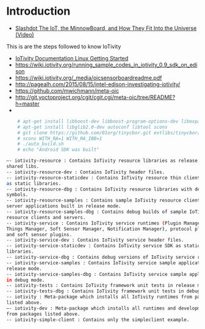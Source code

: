 Introduction
==

- [Slashdot The IoT, the MinnowBoard, and How They Fit Into the Universe (Video)](https://hardware.slashdot.org/story/15/08/24/1856256/the-iot-the-minnowboard-and-how-they-fit-into-the-universe-video)

This is are the steps followed to know IoTivity

- [IoTivity Documentation Linux Getting Started](https://www.iotivity.org/documentation/linux/getting-started)
- https://wiki.iotivity.org/running_sample_codes_in_iotivity_0.9_sdk_on_edison
- https://wiki.iotivity.org/_media/oicsensorboardreadme.pdf
- http://pagealh.com/2015/08/15/intel-edison-investigating-iotivity/
- https://github.com/mwichmann/meta-oic
- http://git.yoctoproject.org/cgit/cgit.cgi/meta-oic/tree/README?h=master
- 


```sh
    # apt-get install libboost-dev libboost-program-options-dev libexpat1-dev libboost-thread-dev uuid-dev libssl-dev
    # apt-get install libglib2.0-dev autoconf libtool scons
    # git clone https://github.com/01org/tinycbor.git extlibs/tinycbor/tinycbor
    # scons WITH_RA=1 WITH_RA_IBB=1
    # ./auto_build.sh
    # echo "Android SDK was built"
 ```
 
 ```sh
 —- iotivity-resource : Contains IoTivity resource libraries as release mode
shared libs.  
-- iotivity-resource-dev : Contains IoTivity header files.
-- iotivity-resource-staticdev : Contains IoTivity resource thin client SDK
as static libraries.
-- iotivity-resource-dbg : Contains IoTivity resource libraries with debug
symbols.  
-- iotivity-resource-samples : Contains sample IoTivity resource client and
server applications built in release mode.  
-- iotivity-resource-samples-dbg : Contains debug builds of sample IoTivity
resource clients and servers.  
-- iotivity-service : Contains IoTivity service runtimes (Plugin Manager Impl,
Things Manager, Soft Sensor Manager, Notification Manager), protocol plugins,
and soft sensor plugins.
-- iotivity-service-dev : Contains IoTivity service header files.
-- iotivity-service-staticdev : Contains IoTivity service SDK as static
libraries.
-- iotivity-service-dbg : Contains debug versions of IoTivity service runtimes.
-- iotivity-service-samples : Contains IoTivity service sample applications in
release mode.
-- iotivity-service-samples-dbg : Contains IoTivity service sample applications
in debug mode.
-- iotivity-tests : Contains IoTivity framework unit tests in release mode.
-- iotivity-tests-dbg : Contains IoTivity framework unit tests in debug mode.
-- iotivity : Meta-package which installs all IoTivity runtimes from packages
listed above.  
—- iotivity-dev : Meta-package which installs all runtimes and development files
from packages listed above.
-- iotivity-simple-client : Contains only the simpleclient example.  
 ```